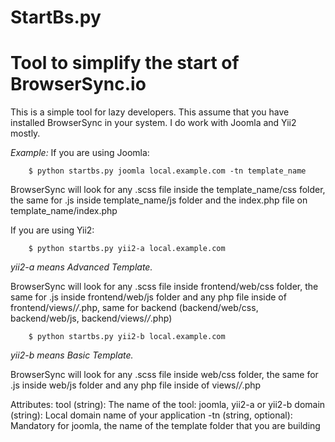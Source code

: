 # StartBs.py
# Tool to simplify the start of BrowserSync.io

This is a simple tool for lazy developers. This assume that you have installed BrowserSync in your system.
I do work with Joomla and Yii2 mostly.

*Example:*
If you are using Joomla:

        $ python startbs.py joomla local.example.com -tn template_name

BrowserSync will look for any .scss file inside the template_name/css folder, the same for .js inside template_name/js folder and the index.php file on template_name/index.php

If you are using Yii2:

        $ python startbs.py yii2-a local.example.com

  *yii2-a means Advanced Template.*

BrowserSync will look for any .scss file inside frontend/web/css folder, the same for .js inside frontend/web/js folder and any php file inside of frontend/views/*/*.php, same for backend (backend/web/css, backend/web/js, backend/views/*/*.php)

        $ python startbs.py yii2-b local.example.com

  *yii2-b means Basic Template.*

BrowserSync will look for any .scss file inside web/css folder, the same for .js inside web/js folder and any php file inside of views/*/*.php

Attributes:
    tool (string): The name of the tool: joomla, yii2-a or yii2-b
    domain (string): Local domain name of your application
    -tn (string, optional): Mandatory for joomla, the name of the template folder that you are building
